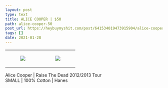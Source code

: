 ```yaml
---
layout: post
type: text
title: ALICE COOPER | $50
path: alice-cooper-50
post_url: https://heybuymyshit.com/post/641534019473915904/alice-cooper-50
tags: []
date: 2021-01-28
---
```




<table style="width:100%;"><tr><td style="vertical-align:top;">
      <figure class="tmblr-full" data-orig-height="2048" data-orig-width="1365" data-orig-src="https://concertshirts.netlify.app/shirts/0207/0207-01.jpg"><img src="https://64.media.tumblr.com/42fd13ca2516a28f70461e7ccd48d9a5/6a509bd85b417cac-b0/s540x810/40ef17f5807f2ca11936b053c05f484b370cdb16.jpg" data-orig-height="2048" data-orig-width="1365" data-orig-src="https://concertshirts.netlify.app/shirts/0207/0207-01.jpg"/></figure></td>
    <td style="vertical-align:top;">
      <figure class="tmblr-full" data-orig-height="2048" data-orig-width="1365" data-orig-src="https://concertshirts.netlify.app/shirts/0207/0207-02.jpg"><img src="https://64.media.tumblr.com/211e044d223ce0eeb820c24a827917e6/6a509bd85b417cac-5b/s540x810/bb9ae555684984005c72f448ebe81f061c617740.jpg" data-orig-height="2048" data-orig-width="1365" data-orig-src="https://concertshirts.netlify.app/shirts/0207/0207-02.jpg"/></figure></td>
  </tr></table><p>
  Alice Cooper | Raise The Dead 2012/2013 Tour<br/>SMALL | 100% Cotton | Hanes
</p>
